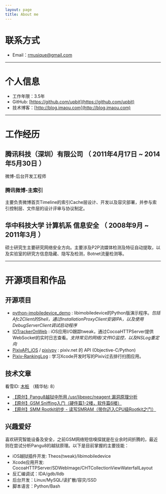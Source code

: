 ```yaml
---
layout: page
title: About me
---
```


# 联系方式

- Email：rmusique@gmail.com

---

# 个人信息

- 工作年限：3.5年
- GitHub: [https://github.com/upbit](https://github.com/upbit)
- 技术博客：[http://blog.imaou.com](http://blog.imaou.com)

---

# 工作经历

## 腾讯科技（深圳）有限公司 （ 2011年4月17日 ~ 2014年5月30日 ）
微博-后台开发工程师

### 腾讯微博-主索引
主要负责微博首页Timeline的索引Cache层设计、开发以及容灾部署，并参与索引控制层、文件层的设计评审与协议制定。

## 华中科技大学 计算机系 信息安全 （ 2008年9月 ~ 2011年3月 ）
硕士研究生主要研究网络安全方向。主要涉及P2P流媒体检测及特征自动提取，以及实验室的研究方信息隐藏、隐写及检测，Botnet流量检测等。

---

# 开源项目和作品

## 开源项目

- [python-imobiledevice_demo](https://github.com/upbit/python-imobiledevice_demo) : libimobiledevice的Python版演示程序。_包括Afc2Client的Shell，通过InstallationProxyClient安装IPA，以及使用DebugServerClient调试启动程序_
- [IOTrackerOnWeb](https://github.com/upbit/IOTrackerOnWeb) : iOS应用I/O跟踪tweak，通过CocoaHTTPServer提供WebSocket的实时日志查看。_支持常见的网络/文件IO监控，以及NSLog重定向_
- [PixivAPI_iOS](https://github.com/upbit/PixivAPI_iOS) / [pixivpy](https://github.com/upbit/pixivpy) : pixiv.net 的 API (Objective-C/Python)
- [Pixiv-RankingLog](https://github.com/upbit/Pixiv-RankingLog) : 学习Xcode开发时写的Pixiv过去排行扫图应用。

## 技术文章
看雪ID: [木桩](http://bbs.pediy.com/member.php?u=192350) （精华帖: 8）

- [【原创】Pangu8越狱中所用 /usr/libexec/neagent 漏洞原理分析](http://bbs.pediy.com/showthread.php?t=195495)
- [【原创】GSM Sniffing入门（硬件篇1-2楼，软件篇6楼）](http://bbs.pediy.com/showthread.php?t=182574)
- [【原创】SMM Rootkit初步 - 读写SMRAM（带你迈入CPU级Rootkit之门）](http://bbs.pediy.com/showthread.php?t=84835)

## 兴趣爱好
喜欢研究智能设备及安全，之前GSM网络短信嗅探就是在业余时间折腾的，最近则在尝试分析Pangu8的越狱原理。以下是目前掌握的主要技能：

- iOS越狱插件开发: Theos(tweak)/libimobiledevice
- Xcode应用开发: CocoaHTTPServer/SDWebImage/CHTCollectionViewWaterfallLayout
- 反汇编调试：IDA/gdb/lldb
- 后台开发：Linux/MySQL/读扩散/容灾/SSD
- 脚本语言：Python/Bash
